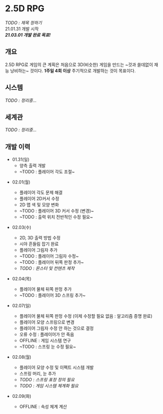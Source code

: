 # 2.5D RPG
_TODO : 제목 정하기_   
21.01.31 개발 시작   
**_21.03.01 개발 완료 목표!_**

## 개요
2.5D RPG로 게임의 큰 계획은 처음으로 3D(비슷한) 게임을 만드는 ~것과 쓸데없이 재능 낭비하는~ 것이다.
**1주일 4회 이상** 주기적으로 개발하는 것이 목표이다.

## 시스템
_TODO : 정리중..._

## 세계관
_TODO : 정리중..._

## 개발 이력
- 01.31(일)
  - 양측 출력 개발
  - ~TODO : 플레이어 각도 조절~

* 02.01(월)
  - 플레이어 각도 문제 해결
  - 플레이어 2D커서 수정
  - 2D 맵 색 및 모양 변화
  - ~TODO : 플레이어 3D 커서 수정 (변경)~
  - ~TODO : 출력 위치 전반적인 수정 필요~

* 02.03(수)
  - 2D, 3D 출력 방법 수정
  - 시야 흔들림 잡기 완료
  - 플레이어 그림자 추가
  - ~TODO : 플레이어 그림자 수정~
  - ~TODO : 플레이어 뒤쪽 판정 추가~
  - _TODO : 몬스터 및 컨텐츠 제작_
  
* 02.04(목)
  - 플레이어 물체 뒤쪽 판정 추가
  - ~TODO : 플레이어 3D 스프링 추가~

* 02.07(일)
  - 플레이어 물체 뒤쪽 판정 수정 (이제 수정할 필요 없음 : 알고리즘 증명 완료)
  - 플레이어 모양 스프링으로 변경
  - 플레이어 그림자 수정 안 하는 것으로 결정
  - 오류 수정 : 플레이어가 안 죽음
  - OFFLINE : 게임 시스템 연구
  - ~TODO : 스프링 눈 수정 필요~

* 02.08(월)
  - 플레이어 모양 수정 및 이펙트 시스템 개발
  - 스프링 머리, 눈 추가
  - _TODO : 스프링 표정 정의 필요_
  - _TODO : 게임 시스템 체계화 필요_

* 02.09(화)
  - OFFLINE : 속성 체계 계산
